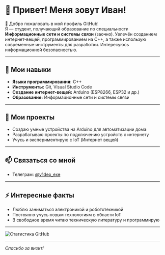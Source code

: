 # 👋 Привет! Меня зовут Иван!

🌟 Добро пожаловать в мой профиль GitHub!  
Я — студент, получающий образование по специальности **Информационные сети и системы связи** (заочно). 
Увлечён созданием интернет-вещей, программированием на C++, а также использую современные инструменты для разработки.
Интересуюсь информационной безопасностью.

---

## 🔧 Мои навыки

- **Языки программирования:** C++
- **Инструменты:** Git, Visual Studio Code
- **Создание интернет-вещей:** Arduino (ESP8266, ESP32 и др.)
- **Образование:** Информационные сети и системы связи

---

## 🚀 Мои проекты

- Создаю умные устройства на Arduino для автоматизации дома
- Разрабатываю проекты по подключению устройств к интернету
- Учусь и экспериментирую с IoT (Интернет вещей)

---

## 📫 Связаться со мной

- Телеграм: [@v1deo_exe](https://t.me/v`deo_exe)


---

## ⚡ Интересные факты

- Люблю заниматься электроникой и робототехникой
- Постоянно учусь новым технологиям в области IoT
- В свободное время читаю техническую литературу и программирую

---

![Статистика GitHub](https://github-readme-stats.vercel.app/api?username=ваш_никнейм&show_icons=true&hide_title=true&count_private=true&include_all_commits=true)

---

*Спасибо за визит!*
